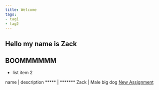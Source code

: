 ```yaml
---
title: Welcome
tags:
- tag1
- tag2
---
```


## Hello my name is Zack
## BOOMMMMMM

* list item 2 

name | description 
***** | *******
Zack | Male
big dog
<a href="Individualdatasheet.md">New Assignment</a>
